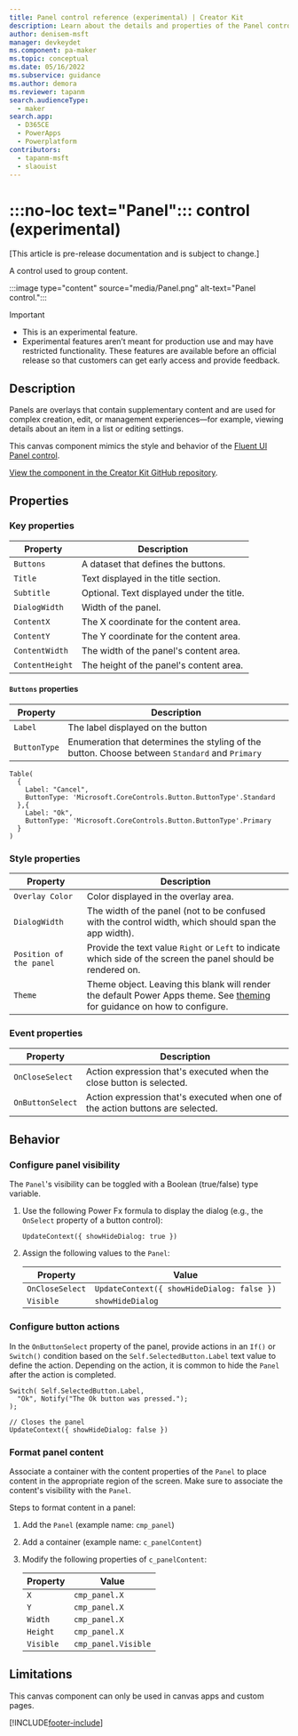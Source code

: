 ```yaml
---
title: Panel control reference (experimental) | Creator Kit
description: Learn about the details and properties of the Panel control in the Creator Kit.
author: denisem-msft
manager: devkeydet
ms.component: pa-maker
ms.topic: conceptual
ms.date: 05/16/2022
ms.subservice: guidance
ms.author: demora
ms.reviewer: tapanm
search.audienceType: 
  - maker
search.app: 
  - D365CE
  - PowerApps
  - Powerplatform
contributors:
  - tapanm-msft
  - slaouist
---
```

# :::no-loc text="Panel"::: control (experimental)

[This article is pre-release documentation and is subject to change.]

A control used to group content.

:::image type="content" source="media/Panel.png" alt-text="Panel control.":::

> [!IMPORTANT]
> - This is an experimental feature.
> - Experimental features aren’t meant for production use and may have restricted functionality. These features are available before an official release so that customers can get early access and provide feedback.

## Description

Panels are overlays that contain supplementary content and are used for complex creation, edit, or management experiences—for example, viewing details about an item in a list or editing settings.

This canvas component mimics the style and behavior of the [Fluent UI Panel control](https://developer.microsoft.com/fluentui#/controls/web/Panel).

[View the component in the Creator Kit GitHub repository](https://github.com/microsoft/powercat-creator-kit/tree/main/CreatorKitCore/SolutionPackage/CanvasApps/cat_powercatcomponentlibrary_0be3a_DocumentUri_msapp_src).

## Properties

### Key properties

| Property | Description |
| -------- | ----------- |
| `Buttons` | A dataset that defines the buttons. |
| `Title` | Text displayed in the title section. |
| `Subtitle` | Optional. Text displayed under the title. |
| `DialogWidth` | Width of the panel. |
| `ContentX` | The X coordinate for the content area. |
| `ContentY` | The Y coordinate for the content area. |
| `ContentWidth` | The width of the panel's content area. |
| `ContentHeight` | The height of the panel's content area. |

#### `Buttons` properties

| Property | Description |
| -------- | ----------- |
| `Label` | The label displayed on the button |
| `ButtonType` | Enumeration that determines the styling of the button. Choose between `Standard` and `Primary` |

```powerapps-dot
Table(
  {
    Label: "Cancel",
    ButtonType: 'Microsoft.CoreControls.Button.ButtonType'.Standard 
  },{
    Label: "Ok", 
    ButtonType: 'Microsoft.CoreControls.Button.ButtonType'.Primary
  }
)
```

### Style properties

| Property | Description |
| -------- | ----------- |
| `Overlay Color` | Color displayed in the overlay area. |
| `DialogWidth` | The width of the panel (not to be confused with the control width, which should span the app width). |
| `Position of the panel` | Provide the text value `Right` or `Left` to indicate which side of the screen the panel should be rendered on. |
| `Theme` | Theme object. Leaving this blank will render the default Power Apps theme. See [theming](theme.md) for guidance on how to configure. |

### Event properties

| Property | Description |
| -------- | ----------- |
| `OnCloseSelect` | Action expression that's executed when the close button is selected. |
| `OnButtonSelect` | Action expression that's executed when one of the action buttons are selected. |

## Behavior

### Configure panel visibility

The `Panel`'s visibility can be toggled with a Boolean (true/false) type variable.

1. Use the following Power Fx formula to display the dialog (e.g., the `OnSelect` property of a button control):

    ```powerapps-dot
    UpdateContext({ showHideDialog: true })
    ```

1. Assign the following values to the `Panel`:

    |Property|Value|
    |-|-|
    |`OnCloseSelect`|`UpdateContext({ showHideDialog: false })`|
    |`Visible`| `showHideDialog` |

### Configure button actions

In the `OnButtonSelect` property of the panel, provide actions in an `If()` or `Switch()` condition based on the `Self.SelectedButton.Label` text value to define the action. Depending on the action, it is common to hide the `Panel` after the action is completed.

```powerapps-dot
Switch( Self.SelectedButton.Label,
  "Ok", Notify("The Ok button was pressed.");
);

// Closes the panel
UpdateContext({ showHideDialog: false })
```

### Format panel content

Associate a container with the content properties of the `Panel` to place content in the appropriate region of the screen. Make sure to associate the content's visibility with the `Panel`.

Steps to format content in a panel:
1. Add the `Panel` (example name: `cmp_panel`)
1. Add a container (example name: `c_panelContent`)
1. Modify the following properties of `c_panelContent`:

    |Property|Value|
    |-|-|
    |`X`| `cmp_panel.X` |
    |`Y`| `cmp_panel.X` |
    |`Width`| `cmp_panel.X` |
    |`Height`| `cmp_panel.X` |
    |`Visible`| `cmp_panel.Visible` | 

## Limitations

This canvas component can only be used in canvas apps and custom pages.

[!INCLUDE[footer-include](../../includes/footer-banner.md)]

